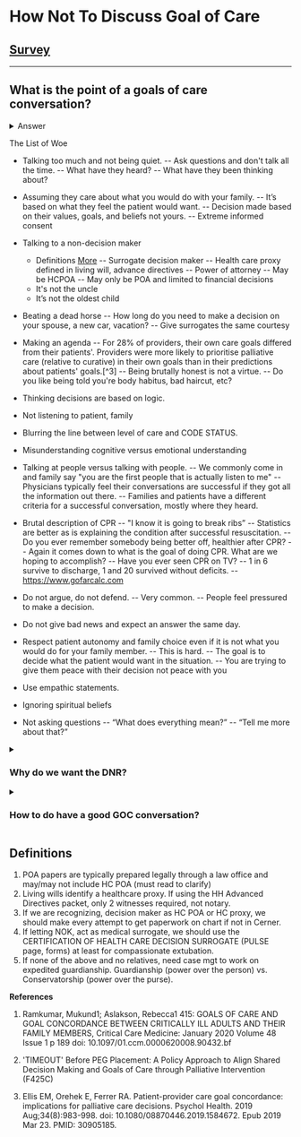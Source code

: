# How Not To Discuss Goal of Care

## [Survey](./survey)

<hr />

## What is the point of a goals of care conversation?

<details>
  <summary>Answer</summary>

- Goal concordant care: healthcare for seriously ill patients that aligns treatment with their goals and values.

- We want to have a conversation to determine what is most important and what they want to avoid then turn that into medical orders.

- Results
  -- 17% vs 4% trach/PEG after GOC conversations[^1]
  -- Over 50% decrease in PEG placement after GOC conversations[^2]

</details>

The List of Woe

- Talking too much and not being quiet.
  -- Ask questions and don't talk all the time.
  -- What have they heard?
  -- What have they been thinking about?

- Assuming they care about what you would do with your family.
  -- It’s based on what they feel the patient would want.
  -- Decision made based on their values, goals, and beliefs not yours.
  -- Extreme informed consent

- Talking to a non-decision maker

  - Definitions [More](#Definitions)
    -- Surrogate decision maker
    -- Health care proxy defined in living will, advance directives
    -- Power of attorney
    -- May be HCPOA
    -- May only be POA and limited to financial decisions
  - It's not the uncle
  - It’s not the oldest child

- Beating a dead horse
  -- How long do you need to make a decision on your spouse, a new car, vacation?
  -- Give surrogates the same courtesy

- Making an agenda
  -- For 28% of providers, their own care goals differed from their patients'. Providers were more likely to prioritise palliative care (relative to curative) in their own goals than in their predictions about patients' goals.[^3]
  -- Being brutally honest is not a virtue.
  -- Do you like being told you're body habitus, bad haircut, etc?

- Thinking decisions are based on logic.

- Not listening to patient, family

- Blurring the line between level of care and CODE STATUS.

- Misunderstanding cognitive versus emotional understanding

- Talking at people versus talking with people.
  -- We commonly come in and family say "you are the first people that is actually listen to me"
  -- Physicians typically feel their conversations are successful if they got all the information out there.
  -- Families and patients have a different criteria for a successful conversation, mostly where they heard.

- Brutal description of CPR
  -- "I know it is going to break ribs”
  -- Statistics are better as is explaining the condition after successful resuscitation.
  -- Do you ever remember somebody being better off, healthier after CPR?
  -- Again it comes down to what is the goal of doing CPR. What are we hoping to accomplish?
  -- Have you ever seen CPR on TV?
  -- 1 in 6 survive to discharge, 1 and 20 survived without deficits.
  -- https://www.gofarcalc.com

- Do not argue, do not defend.
  -- Very common.
  -- People feel pressured to make a decision.

- Do not give bad news and expect an answer the same day.

- Respect patient autonomy and family choice even if it is not what you would do for your family member.
  -- This is hard.
  -- The goal is to decide what the patient would want in the situation.
  -- You are trying to give them peace with their decision not peace with you

- Use empathic statements.

- Ignoring spiritual beliefs

- Not asking questions
  -- “What does everything mean?”
  -- “Tell me more about that?”

<details>
  <summary><h3>Why do we want the DNR?</h3></summary>
  ### Moral Distress
  "Knowing the right thing to do but not being able to do it because of some external constraint."
</details>

<details>
  <summary><h3>How to do have a good GOC conversation?</h3></summary>
  
  ### Use a Talking Map
  ## [REMAP](https://www.vitaltalk.org/guides/transitionsgoals-of-care/)
  1. Reframe why the status quo isn’t working. 
  2. Expect emotion & empathize. 
  3. Map the future.
  4. Align with the patient’s values. 
  5. Plan medical treatments that match patient values.

## Susan Block's Four Questions

1. Do you understand your prognosis?
2. What are your fears about what is to come?
3. What are your goals as time runs out?
4. What trade offs are you willing to make?

</details>

## Definitions

1. POA papers are typically prepared legally through a law office and may/may not include HC POA (must read to clarify)
2. Living wills identify a healthcare proxy. If using the HH Advanced Directives packet, only 2 witnesses required, not notary.
3. If we are recognizing, decision maker as HC POA or HC proxy, we should make every attempt to get paperwork on chart if not in Cerner.
4. If letting NOK, act as medical surrogate, we should use the CERTIFICATION OF HEALTH CARE DECISION SURROGATE (PULSE page, forms) at least for compassionate extubation.
5. If none of the above and no relatives, need case mgt to work on expedited guardianship. Guardianship (power over the person) vs. Conservatorship (power over the purse).

**References**

1. Ramkumar, Mukund1; Aslakson, Rebecca1 415: GOALS OF CARE AND GOAL CONCORDANCE BETWEEN CRITICALLY ILL ADULTS AND THEIR FAMILY MEMBERS, Critical Care Medicine: January 2020 Volume 48 Issue 1 p 189
   doi: 10.1097/01.ccm.0000620008.90432.bf

2. 'TIMEOUT' Before PEG Placement: A Policy Approach to Align Shared Decision Making and Goals of Care through Palliative Intervention (F425C)

3. Ellis EM, Orehek E, Ferrer RA. Patient-provider care goal concordance: implications for palliative care decisions. Psychol Health. 2019 Aug;34(8):983-998. doi: 10.1080/08870446.2019.1584672. Epub 2019 Mar 23. PMID: 30905185.
